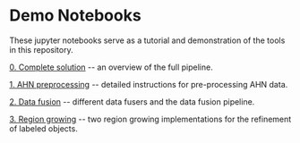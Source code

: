 # Demo Notebooks

These jupyter notebooks serve as a tutorial and demonstration of the tools in this repository.

[0. Complete solution](0.%20Complete%20solution.ipynb) -- an overview of the full pipeline.

[1. AHN preprocessing](1.%20AHN%20preprocessing.ipynb) -- detailed instructions for pre-processing AHN data.

[2. Data fusion](2.%20Data%20fusion.ipynb) -- different data fusers and the data fusion pipeline.

[3. Region growing](3.%20Region%20growing.ipynb) -- two region growing implementations for the refinement of labeled objects.
